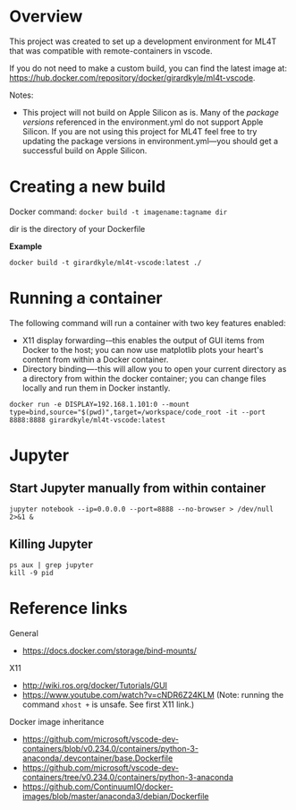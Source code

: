 # Overview
This project was created to set up a development environment for ML4T that was compatible with remote-containers in vscode. 

If you do not need to make a custom build, you can find the latest image at: https://hub.docker.com/repository/docker/girardkyle/ml4t-vscode. 

Notes: 
- This project will not build on Apple Silicon as is. Many of the *package versions* referenced in the environment.yml do not support Apple Silicon. If you are not using this project for ML4T feel free to try updating the package versions in environment.yml—you should get a successful build on Apple Silicon. 

# Creating a new build
Docker command:
```docker build -t imagename:tagname dir``` <br>

dir is the directory of your Dockerfile


**Example**
```
docker build -t girardkyle/ml4t-vscode:latest ./   
```

# Running a container
The following command will run a container with two key features enabled:
- X11 display forwarding-–this enables the output of GUI items from Docker to the host; you can now use matplotlib plots your heart's content from within a Docker container.
- Directory binding—-this will allow you to open your current directory as a directory from within the docker container; you can change files locally and run them in Docker instantly. 

```
docker run -e DISPLAY=192.168.1.101:0 --mount type=bind,source="$(pwd)",target=/workspace/code_root -it --port 8888:8888 girardkyle/ml4t-vscode:latest
```

# Jupyter
## Start Jupyter manually from within container
```
jupyter notebook --ip=0.0.0.0 --port=8888 --no-browser > /dev/null 2>&1 &
```

## Killing Jupyter
```
ps aux | grep jupyter
kill -9 pid
```




<!-- TODO add notes about setting up X11 on MAC  -->


# Reference links
General
- https://docs.docker.com/storage/bind-mounts/

X11 
- http://wiki.ros.org/docker/Tutorials/GUI
- https://www.youtube.com/watch?v=cNDR6Z24KLM (Note: running the command `xhost +` is unsafe. See first X11 link.)
  
Docker image inheritance  
- https://github.com/microsoft/vscode-dev-containers/blob/v0.234.0/containers/python-3-anaconda/.devcontainer/base.Dockerfile
- https://github.com/microsoft/vscode-dev-containers/tree/v0.234.0/containers/python-3-anaconda
- https://github.com/ContinuumIO/docker-images/blob/master/anaconda3/debian/Dockerfile
